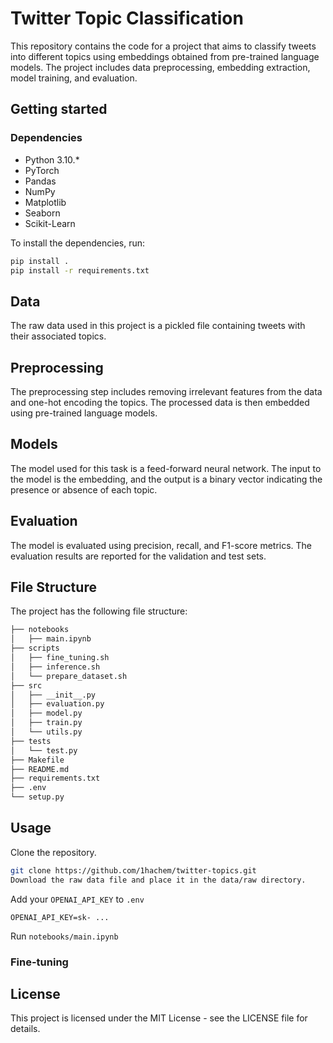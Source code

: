 

# Twitter Topic Classification
This repository contains the code for a project that aims to classify tweets into different topics using embeddings obtained from pre-trained language models. The project includes data preprocessing, embedding extraction, model training, and evaluation.

## Getting started

### Dependencies

- Python 3.10.*
- PyTorch
- Pandas
- NumPy
- Matplotlib
- Seaborn
- Scikit-Learn

To install the dependencies, run:

```bash
pip install .
pip install -r requirements.txt
```

## Data
The raw data used in this project is a pickled file containing tweets with their associated topics.

## Preprocessing
The preprocessing step includes removing irrelevant features from the data and one-hot encoding the topics. The processed data is then embedded using pre-trained language models.

## Models
The model used for this task is a feed-forward neural network. The input to the model is the embedding, and the output is a binary vector indicating the presence or absence of each topic.

## Evaluation
The model is evaluated using precision, recall, and F1-score metrics. The evaluation results are reported for the validation and test sets.

## File Structure
The project has the following file structure:

```bash
├── notebooks
│   ├── main.ipynb
├── scripts
│   ├── fine_tuning.sh
│   ├── inference.sh
│   └── prepare_dataset.sh
├── src
│   ├── __init__.py
│   ├── evaluation.py
│   ├── model.py
│   ├── train.py
│   └── utils.py
├── tests
│   └── test.py
├── Makefile
├── README.md
├── requirements.txt
├── .env
└── setup.py
```

## Usage
Clone the repository.

```bash
git clone https://github.com/1hachem/twitter-topics.git
Download the raw data file and place it in the data/raw directory.
```
Add your `OPENAI_API_KEY` to `.env`

```
OPENAI_API_KEY=sk- ...
```

Run `notebooks/main.ipynb`

### Fine-tuning 

## License
This project is licensed under the MIT License - see the LICENSE file for details.
